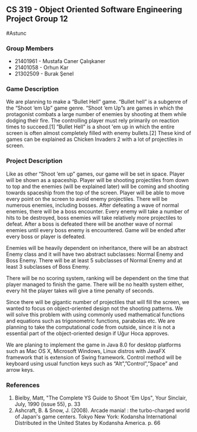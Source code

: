 ## CS 319 - Object Oriented Software Engineering Project Group 12
#Astunc

### Group Members
+ 21401961 - Mustafa Caner Çalışkaner
+ 21401058 - Orhun Kar
+ 21302509 - Burak Şenel

### Game Description
We are planning to make a “Bullet Hell” game. “Bullet hell” is a subgenre of the “Shoot ‘em Up” game genre. “Shoot ‘em Up”s are games in which the protagonist combats a large number of enemies by shooting at them while dodging their fire. The controlling player must rely primarily on reaction times to succeed.[1] ”Bullet Hell” is a shoot 'em up in which the entire screen is often almost completely filled with enemy bullets.[2] These kind of games can be explained as Chicken Invaders 2 with a lot of projectiles in screen.

### Project Description
Like as other “Shoot ‘em up” games, our game will be set in space. Player will be shown as a spaceship. Player will be shooting projectiles from down to top and the enemies (will be explained later) will be coming and shooting towards spaceship from the top of the screen. Player will be able to move every point on the screen to avoid enemy projectiles.
There will be numerous enemies, including bosses. After defeating a wave of normal enemies, there will be a boss encounter. 
Every enemy will take a number of hits to be destroyed, boss enemies will take relatively more projectiles to defeat. After a boss is defeated there will be another wave of normal enemies until every boss enemy is encountered. Game will be ended after every boss or player is defeated.

Enemies will be heavily dependent on inheritance, there will be an abstract Enemy class and it will have two abstract subclasses: Normal Enemy and Boss Enemy. There will be at least 5 subclasses of Normal Enemy and at least 3 subclasses of Boss Enemy.

There will be no scoring system, ranking will be dependent on the time that player managed to finish the game. There will be no health system either, every hit the player takes will give a time penalty of seconds.

Since there will be gigantic number of projectiles that will fill the screen, we wanted to focus on object-oriented design not the shooting patterns. We will solve this problem with using commonly used mathematical functions and equations such as trigonometric functions, parabolas etc. We are planning to take the computational code from outside, since it is not a essential part of the object-oriented design if Uğur Hoca approves.

We are planing to implement the game in Java 8.0 for desktop platforms such as Mac OS X, Microsoft Windows, Linux distros with JavaFX framework that is extension of Swing framework. Control method will be keyboard using usual function keys such as “Alt”,”Control”,”Space” and arrow keys.

### References
1. Bielby, Matt, "The Complete YS Guide to Shoot 'Em Ups", Your Sinclair, July, 1990 (issue 55), p. 33
2. Ashcraft, B. & Snow, J. (2008). Arcade mania! : the turbo-charged world of Japan's game centers. Tokyo New York: Kodansha International Distributed in the United States by Kodansha America. p. 66
